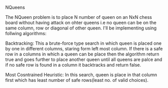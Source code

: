 NQueens

The NQueen problem is to place N number of queen on an NxN chess board without having attack on ohter queens i.e no queen can be on the same column, row or diagonal of other queen. I'll be implementing using follwing algorithms:

Backtracking: This a brute-force type search in which queen is placed one by one in different columns, staring form left most column. If there is a safe row in a columns in which a queen can be place then the algorithm return true and goes further to place another queen until all queens are palce and if no safe row is found in a column it backtracks and return false.

Most Cosntrained Heuristic: In this search, queen is place in that column first which has least number of safe rows(least no. of valid choices).
